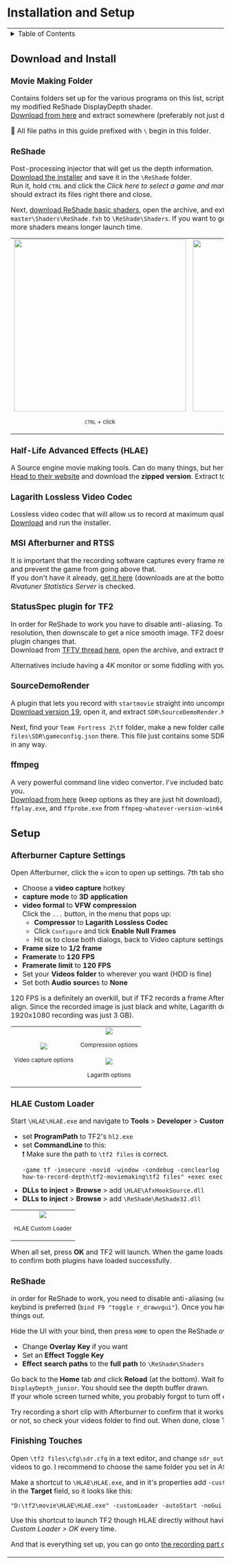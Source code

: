 # Installation and Setup

<table><tbody><tr>
<td><details><summary>Table of Contents</summary>

- [Installation and Setup](#installation-and-setup)
- [Download and Install](#download-and-install)
	- [Movie Making Folder](#movie-making-folder)
	- [ReShade](#reshade)
	- [Half-Life Advanced Effects (HLAE)](#half-life-advanced-effects-hlae)
	- [Lagarith Lossless Video Codec](#lagarith-lossless-video-codec)
	- [MSI Afterburner and RTSS](#msi-afterburner-and-rtss)
	- [StatusSpec plugin for TF2](#statusspec-plugin-for-tf2)
	- [SourceDemoRender](#sourcedemorender)
	- [ffmpeg](#ffmpeg)
- [Setup](#setup)
	- [Afterburner Capture Settings](#afterburner-capture-settings)
	- [HLAE Custom Loader](#hlae-custom-loader)
	- [ReShade](#reshade-1)
	- [Finishing Touches](#finishing-touches)

</details>

## Download and Install

### Movie Making Folder

Contains folders set up for the various programs on this list, scripts to help with ffmpeg, some config files, and my modified ReShade DisplayDepth shader.  
[Download from here](https://github.com/juniorsgithub/tf2-how-to-record-depth/releases/latest) and extract somewhere (preferably not just desktop).  

&#128204; All file paths in this guide prefixed with `\` begin in this folder.

### ReShade

Post-processing injector that will get us the depth information.  
[Download  the installer](https://reshade.me/) and save it in the `\ReShade` folder.  
Run it, hold <kbd>CTRL</kbd> and click the _Click here to select a game and manage its ReShade installation_ button. It should extract its files right there and close.

Next, [download ReShade basic shaders](https://github.com/crosire/reshade-shaders), open the archive, and extract `reshade-shaders-master\Shaders\ReShade.fxh`  to `\ReShade\Shaders`. If you want to get more shaders and textures you can, but more shaders means longer launch time.

<table><tr>
<td><div style="text-align:center">
<img src="https://raw.githubusercontent.com/juniorsgithub/tf2-how-to-record-depth/master/guide/images/ReShade-installer.png" width="400"/>
<p align="center"><sub><kbd>CTRL</kbd> + click</sub></p>
</td></div>
<td><div style="text-align:center">
<img src="https://raw.githubusercontent.com/juniorsgithub/tf2-how-to-record-depth/master/guide/images/ReShade-extracted.png" width="400"/>
<p align="center"><sub>ReShade extracted</p>
</td></div>
</tr></table>

### Half-Life Advanced Effects (HLAE)

A Source engine movie making tools. Can do many things, but here it will just inject ReShade for us.  
[Head to their website](https://www.advancedfx.org/download/) and download the **zipped version**. Extract to `\HLAE`.  

### Lagarith Lossless Video Codec

Lossless video codec that will allow us to record at maximum quality while staying at reasonable file sizes.  
[Download](https://lags.leetcode.net/codec.html)  and run the installer.

### MSI Afterburner and RTSS

It is important that the recording software captures every frame rendered. Afterburner can record at 120 FPS and prevent the game from going above that.  
If you don't have it already, [get it here](https://www.msi.com/page/afterburner) (downloads are at the bottom of the page). In the installer make sure _Rivatuner Statistics Server_ is checked.

### StatusSpec plugin for TF2

In order for ReShade to work you have to disable anti-aliasing. To get around this, we'll record at double resolution, then downscale to get a nice smooth image. TF2 doesn't let you go above native resolution, this plugin changes that.  
Download from [TFTV thread here](https://www.teamfortress.tv/17291/sourceres/?page=2#32), open the archive, and extract the `StatusSpec\addons` folder to `\tf2 files`.

Alternatives include having a 4K monitor or some fiddling with your GPU driver.

### SourceDemoRender

A plugin that lets you record with `startmovie` straight into uncompressed video. No more gigabytes of TGAs.  
[Download version 19](https://github.com/crashfort/SourceDemoRender/releases/tag/19), open it, and extract `SDR\SourceDemoRender.Multiplayer.dll` to `\tf2 files\SDR`.

Next, find your `Team Fortress 2\tf` folder, make a new folder called `SDR` in it, and move `\tf2 files\SDR\gameconfig.json` there. This file just contains some SDR data and will not affect your TF2 installation in any way.

### ffmpeg

A very powerful command line video convertor. I've included batch scripts that will handle the converting for you.  
[Download from here](https://ffmpeg.zeranoe.com/builds/) (keep options as they are just hit download), open the archive, and extract `ffmpeg.exe`, `ffplay.exe`, and `ffprobe.exe` from `ffmpeg-whatever-version-win64-static\bin` to `\video processing`.

## Setup

### Afterburner Capture Settings

Open Afterburner, click the <kbd>&#x2699;</kbd> icon to open up settings. 7th tab should be called **Video capture**, in there:
- Choose a **video capture** hotkey
- **capture mode** to **3D application**
- **video formal** to **VFW compression**  
Click the <kbd>...</kbd> button, in the menu that pops up:  
   - **Compressor** to **Lagarith Lossless Codec**
   - Click <kbd>Configure</kbd> and tick **Enable Null Frames**
   - Hit <kbd>OK</kbd> to close both dialogs, back to Video capture settings
- **Frame size** to **1/2 frame**
- **Framerate** to **120 FPS**
- **Framerate limit** to **120 FPS**
- Set your **Videos folder** to wherever you want (HDD is fine)
- Set both **Audio source**s to **None**

120 FPS is a definitely an overkill, but if TF2 records a frame Afterburner doesn't catch, your footage will not align. Since the recorded image is just black and white, Lagarith does great job compressing it (my 8 minute 1920x1080 recording was just 3 GB).

<table>
<tr>
<td rowspan="2"><div style="text-align:center">
<img src="https://raw.githubusercontent.com/juniorsgithub/tf2-how-to-record-depth/master/guide/images/MSI-Afterburner-Video-capture.png"/>
<p align="center"><sub>Video capture options</sub></p>
</td></div>
<td><div style="text-align:center">
<img src="https://raw.githubusercontent.com/juniorsgithub/tf2-how-to-record-depth/master/guide/images/MSI-Afterburner-Video-compression.png" align="center"/>
<p align="center"><sub>Compression options</p>
</div></td>
</tr><tr>
<td><div style="text-align:center">
<img src="https://raw.githubusercontent.com/juniorsgithub/tf2-how-to-record-depth/master/guide/images/MSI-Afterburner-Lagarith-Configure.png"/>
<p align="center"><sub>Lagarith options</p>
</td></div>
</tr>
</table>

### HLAE Custom Loader

Start `\HLAE\HLAE.exe` and navigate to **Tools** > **Developer** > **Custom Loader**, in there:
- set **ProgramPath** to TF2's `hl2.exe`
- set **CommandLine** to this:  
   &#x2757; Make sure the path to `\tf2 files` is correct.
  ```
  -game tf -insecure -novid -window -condebug -conclearlog -insert_search_path "D:\Me\Documents\tf2-how-to-record-depth\tf2-moviemaking\tf2 files" +exec exec_on_startup
  ```
- **DLLs to inject** > **Browse** > add `\HLAE\AfxHookSource.dll`
- **DLLs to inject** > **Browse** > add `\ReShade\ReShade32.dll`

<table>
<td><div style="text-align:center">
<img src="https://raw.githubusercontent.com/juniorsgithub/tf2-how-to-record-depth/master/guide/images/HLAE-Custom-Loader.png"/>
<p><sub>HLAE Custom Loader</sub></p>
</td></div>
</table>

When all set, press **OK** and TF2 will launch. When the game loads try typing `sdr` and `statusspec` into console to confirm both plugins have loaded successfully.

### ReShade

in order for ReShade to work, you need to disable anti-aliasing (`mat_antialias 0`) and UI. For the latter a keybind is preferred (`bind F9 "toggle r_drawvgui"`). Once you have these, load up a map so you can test things out.

Hide the UI with your bind, then press <kbd>HOME</kbd> to open the ReShade overlay. Under the **Settings** tab:
- Change **Overlay Key** if you want
- Set an **Effect Toggle Key**
- **Effect search paths** to the **full path** to `\ReShade\Shaders`

Go back to the **Home** tab and click **Reload** (at the bottom). Wait for effects to load, then check `DisplayDepth_junior`. You should see the depth buffer drawn.  
If your whole screen turned white, you probably forgot to turn off either UI or anti-aliasing.

Try recording a short clip with Afterburner to confirm that it works. There is no notification if you're recording or not, so check your videos folder to find out. When done, close TF2.

### Finishing Touches

Open `\tf2 files\cfg\sdr.cfg` in a text editor, and change `sdr_outputdir` to where you want your recorded videos to go. I recommend to choose the same folder you set in Afterburner.

Make a shortcut to `\HLAE\HLAE.exe`, and in it's properties add `-customLoader -autoStart -noGui` after the path in the **Target** field, so it looks like this:
```
"D:\tf2\movie\HLAE\HLAE.exe" -customLoader -autoStart -noGui
```
Use this shortcut to launch TF2 though HLAE directly without having to go though _HLAE > Tools > Developer > Custom Loader > OK_ every time.

And that is everything set up, you can go onto [the recording part of this guide](https://github.com/juniorsgithub/tf2-how-to-record-depth/blob/master/guide/Recording-and-Processing-Video.md).
